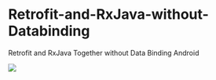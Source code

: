 # Retrofit-and-RxJava-without-Databinding
Retrofit and RxJava Together without Data Binding Android

<img src="https://s2.gifyu.com/images/ezgif.com-gif-maker3c1c791e14e24320.gif"/>
